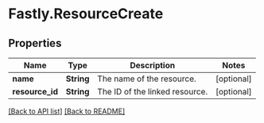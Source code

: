 # Fastly.ResourceCreate

## Properties

Name | Type | Description | Notes
------------ | ------------- | ------------- | -------------
**name** | **String** | The name of the resource. | [optional] 
**resource_id** | **String** | The ID of the linked resource. | [optional] 


[[Back to API list]](../../README.md#endpoints) [[Back to README]](../../README.md)
